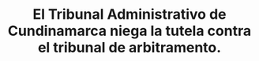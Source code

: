 ---
layout: post
title:  El Tribunal Administrativo de Cundinamarca niega la tutela contra el tribunal de arbitramento.
image: /public/tribunal_cund.jpg
timeline-date: Octubre 17 de 2017
---